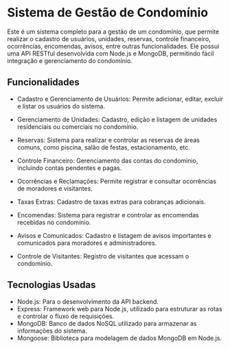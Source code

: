 # Sistema de Gestão de Condomínio

Este é um sistema completo para a gestão de um condomínio, que permite realizar o cadastro de usuários, unidades, reservas, controle financeiro, ocorrências, encomendas, avisos, entre outras funcionalidades. Ele possui uma API RESTful desenvolvida com Node.js e MongoDB, permitindo fácil integração e gerenciamento do condomínio.

## Funcionalidades

- Cadastro e Gerenciamento de Usuários: Permite adicionar, editar, excluir e listar os usuários do sistema.

- Gerenciamento de Unidades: Cadastro, edição e listagem de unidades residenciais ou comerciais no condomínio.

- Reservas: Sistema para realizar e controlar as reservas de áreas comuns, como piscina, salão de festas, estacionamento, etc.

- Controle Financeiro: Gerenciamento das contas do condomínio, incluindo contas pendentes e pagas.

- Ocorrências e Reclamações: Permite registrar e consultar ocorrências de moradores e visitantes.

- Taxas Extras: Cadastro de taxas extras para cobranças adicionais.

- Encomendas: Sistema para registrar e controlar as encomendas recebidas no condomínio.

- Avisos e Comunicados: Cadastro e listagem de avisos importantes e comunicados para moradores e administradores.

- Controle de Visitantes: Registro de visitantes que acessam o condomínio.

## Tecnologias Usadas

- Node.js: Para o desenvolvimento da API backend.
- Express: Framework web para Node.js, utilizado para estruturar as rotas e controlar o fluxo de requisições.
- MongoDB: Banco de dados NoSQL utilizado para armazenar as informações do sistema.
- Mongoose: Biblioteca para modelagem de dados MongoDB em Node.js.